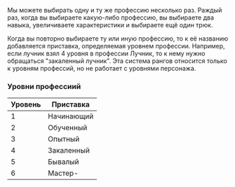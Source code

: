 Мы можете выбирать одну и ту же профессию несколько раз. Раждый раз, когда вы выбираете какую-либо профессию, вы выбираете два навыка, увеличиваете характеристики и выбираете ещё один трюк. 

Когда вы повторно выбираете ту или иную профессию, то к её названию добавляется приставка, определяемая уровнем профессии. Например, если лучник взял 4 уровня в профессии Лучник, то к нему нужно обращаться "закаленный лучник". Эта система рангов относится только к уровням профессий, но не работает с уровнями персонажа.

### Уровни профессиий
| Уровень | Приставка |
|-|-|
| 1 | Начинающий |
| 2 | Обученный |
| 3 | Опытный |
| 4 | Закаленный |
| 5 | Бывалый |
| 6 | Мастер- |
